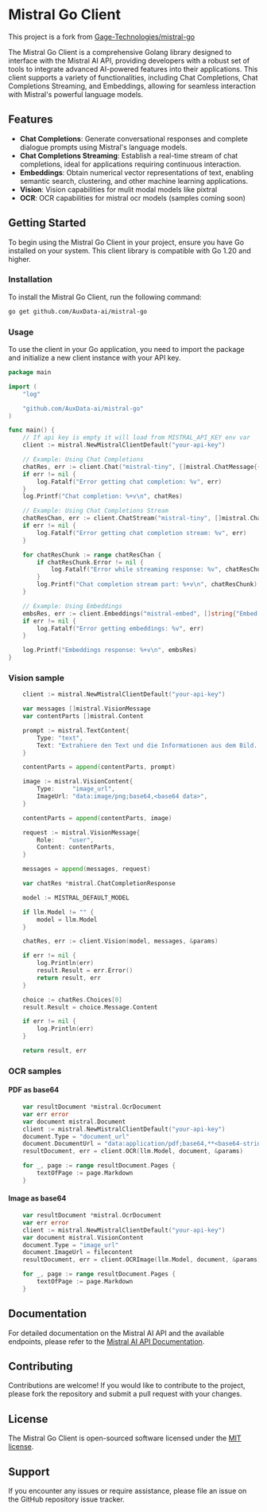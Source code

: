 # Mistral Go Client

This project is a fork from [Gage-Technologies/mistral-go](https://github.com/Gage-Technologies/mistral-go)

The Mistral Go Client is a comprehensive Golang library designed to interface with the Mistral AI API, providing developers with a robust set of tools to integrate advanced AI-powered features into their applications. This client supports a variety of functionalities, including Chat Completions, Chat Completions Streaming, and Embeddings, allowing for seamless interaction with Mistral's powerful language models.

## Features

- **Chat Completions**: Generate conversational responses and complete dialogue prompts using Mistral's language models.
- **Chat Completions Streaming**: Establish a real-time stream of chat completions, ideal for applications requiring continuous interaction.
- **Embeddings**: Obtain numerical vector representations of text, enabling semantic search, clustering, and other machine learning applications.
- **Vision**: Vision capabilities for mulit modal models like pixtral
- **OCR**: OCR capabilities for mistral ocr models (samples coming soon)

## Getting Started

To begin using the Mistral Go Client in your project, ensure you have Go installed on your system. This client library is compatible with Go 1.20 and higher.

### Installation

To install the Mistral Go Client, run the following command:

```bash
go get github.com/AuxData-ai/mistral-go
```

### Usage

To use the client in your Go application, you need to import the package and initialize a new client instance with your API key.

```go
package main

import (
	"log"

	"github.com/AuxData-ai/mistral-go"
)

func main() {
	// If api key is empty it will load from MISTRAL_API_KEY env var
	client := mistral.NewMistralClientDefault("your-api-key")

	// Example: Using Chat Completions
	chatRes, err := client.Chat("mistral-tiny", []mistral.ChatMessage{{Content: "Hello, world!", Role: mistral.RoleUser}}, nil)
	if err != nil {
		log.Fatalf("Error getting chat completion: %v", err)
	}
	log.Printf("Chat completion: %+v\n", chatRes)

	// Example: Using Chat Completions Stream
	chatResChan, err := client.ChatStream("mistral-tiny", []mistral.ChatMessage{{Content: "Hello, world!", Role: mistral.RoleUser}}, nil)
	if err != nil {
		log.Fatalf("Error getting chat completion stream: %v", err)
	}

	for chatResChunk := range chatResChan {
		if chatResChunk.Error != nil {
			log.Fatalf("Error while streaming response: %v", chatResChunk.Error)
		}
		log.Printf("Chat completion stream part: %+v\n", chatResChunk)
	}

	// Example: Using Embeddings
	embsRes, err := client.Embeddings("mistral-embed", []string{"Embed this sentence.", "As well as this one."})
	if err != nil {
		log.Fatalf("Error getting embeddings: %v", err)
	}

	log.Printf("Embeddings response: %+v\n", embsRes)
}
```

### Vision sample

```go
	client := mistral.NewMistralClientDefault("your-api-key")

	var messages []mistral.VisionMessage
	var contentParts []mistral.Content

	prompt := mistral.TextContent{
		Type: "text",
		Text: "Extrahiere den Text und die Informationen aus dem Bild. Falls Du keinen Text auf dem Bild findest beschreibe was Du auf dem Bild siehst.",
	}

	contentParts = append(contentParts, prompt)

	image := mistral.VisionContent{
		Type:     "image_url",
		ImageUrl: "data:image/png;base64,<base64 data>",
	}

	contentParts = append(contentParts, image)

	request := mistral.VisionMessage{
		Role:    "user",
		Content: contentParts,
	}

	messages = append(messages, request)

	var chatRes *mistral.ChatCompletionResponse

	model := MISTRAL_DEFAULT_MODEL

	if llm.Model != "" {
		model = llm.Model
	}

	chatRes, err := client.Vision(model, messages, &params)

	if err != nil {
		log.Println(err)
		result.Result = err.Error()
		return result, err
	}

	choice := chatRes.Choices[0]
	result.Result = choice.Message.Content

	if err != nil {
		log.Println(err)
	}

	return result, err
```
### OCR samples

#### PDF as base64
```go
	var resultDocument *mistral.OcrDocument
	var err error
	var document mistral.Document
	client := mistral.NewMistralClientDefault("your-api-key")
	document.Type = "document_url"
	document.DocumentUrl = "data:application/pdf;base64,**<base64-string>**"
	resultDocument, err = client.OCR(llm.Model, document, &params)

	for _, page := range resultDocument.Pages {
		textOfPage := page.Markdown
	}
```

#### Image as base64
```go
	var resultDocument *mistral.OcrDocument
	var err error
	client := mistral.NewMistralClientDefault("your-api-key")
	var document mistral.VisionContent
	document.Type = "image_url"
	document.ImageUrl = filecontent
	resultDocument, err = client.OCRImage(llm.Model, document, &params)

	for _, page := range resultDocument.Pages {
		textOfPage := page.Markdown
	}
```

## Documentation

For detailed documentation on the Mistral AI API and the available endpoints, please refer to the [Mistral AI API Documentation](https://docs.mistral.ai).

## Contributing

Contributions are welcome! If you would like to contribute to the project, please fork the repository and submit a pull request with your changes.

## License

The Mistral Go Client is open-sourced software licensed under the [MIT license](LICENSE).

## Support

If you encounter any issues or require assistance, please file an issue on the GitHub repository issue tracker.
